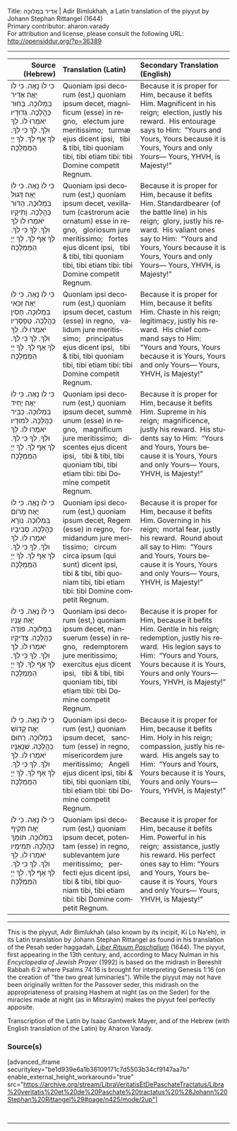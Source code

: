 <html>
<head></head>
<body>
Title: אַדִּיר בִּמְלוּכָה | Adir Bimlukhah, a Latin translation of the piyyut by Johann Stephan Rittangel (1644)<br />
Primary contributor: aharon.varady<br />
For attribution and license, please consult the following URL: <a href="http://opensiddur.org/?p=36389">http://opensiddur.org/?p=36389</a>
<p />
<hr />

<table style="width: 100%;margin-left: auto;margin-right: auto;" class="draggable">
<thead><tr><th id="x" style="text-align: right;">Source (Hebrew)</th><th style="text-align: left;">Translation (Latin)</th><th style="text-align: left;">Secondary Translation (English)</th></tr></thead>
<tbody>
<tr><td style="vertical-align:top;">
<div class="liturgy" lang="he">
כִּי לוֹ נָאֶה.
כִּי לוֹ יָאֶה׃
<span class="acrostic">אַ</span>דִּיר בִּמְלוּכָה.
<span class="acrostic">בָּ</span>חוּר כַּהֲלָכָה.
<span class="acrostic">גְּ</span>דוּדָיו יֹאמְרוּ לוֹ.
לְךָ וּלְךָ.
לְךָ כִּי לְךָ.
לְךָ אַף לְךָ.
לְךָ יְיָ הַמַּמְלָכָה׃
</span></div></td>
 
<td style="vertical-align:top;">
<div class="latin" lang="la">
Quoniam ipsi decorum (est,) 
quoniam ipsum decet, 
magnificum (esse) in regno, <span class="acrostic">&nbsp;</span>
electum jure meritissimo; <span class="acrostic">&nbsp;</span>
turmæ ejus dicent ipsi, <span class="acrostic">&nbsp;</span>
tibi & tibi, 
tibi quoniam tibi, 
tibi etiam tibi: 
tibi Domine competit Regnum.
</span></div></td>

<td style="vertical-align:top;">
<div class="english" lang="en">
Because it is proper for Him,
because it befits Him.
Magnificent in his reign;<span class="acrostic">&nbsp;</span>
election, justly his reward.<span class="acrostic">&nbsp;</span>
His entourage says to Him:<span class="acrostic">&nbsp;</span>
“Yours and Yours,
Yours because it is Yours,
Yours and only Yours—
Yours, YHVH, is Majesty!”
</div></td></tr>


<tr><td style="vertical-align:top;">
<div class="liturgy" lang="he">
כִּי לוֹ נָאֶה.
כִּי לוֹ יָאֶה׃
<span class="acrostic">דַּ</span>גוּל בִּמְלוּכָה.
<span class="acrostic">הָ</span>דוּר כַּהֲלָכָה.
<span class="acrostic">וָ</span>תִיקָיו יֹאמְרוּ לוֹ
לְךָ וּלְךָ.
לְךָ כִּי לְךָ.
לְךָ אַף לְךָ.
לְךָ יְיָ הַמַּמְלָכָה׃
</span></div></td>
 
<td style="vertical-align:top;">
<div class="latin" lang="la">
Quoniam ipsi decorum (est,) 
quoniam ipsum decet, 
vexillatum (castrorum acie ornatum) esse in regno, <span class="acrostic">&nbsp;</span>
gloriosum jure meritissimo; <span class="acrostic">&nbsp;</span>
fortes ejus dicent ipsi, <span class="acrostic">&nbsp;</span>
tibi & tibi, 
tibi quoniam tibi, 
tibi etiam tibi: 
tibi Domine competit Regnum.
</span></div></td>

<td style="vertical-align:top;">
<div class="english" lang="en">
Because it is proper for Him,
because it befits Him.
Standardbearer (of the battle line) in his reign;<span class="acrostic">&nbsp;</span>
glory, justly his reward.<span class="acrostic">&nbsp;</span>
His valiant ones say to Him:<span class="acrostic">&nbsp;</span>
“Yours and Yours,
Yours because it is Yours,
Yours and only Yours—
Yours, YHVH, is Majesty!”
</div></td></tr>


<tr><td style="vertical-align:top;">
<div class="liturgy" lang="he">
כִּי לוֹ נָאֶה.
כִּי לוֹ יָאֶה׃
<span class="acrostic">זַ</span>כַּאי בִּמְלוּכָה.
<span class="acrostic">חָ</span>סִין כַּהֲלָכָה.
<span class="acrostic">טַ</span>פְסְרָיו יֹאמְרוּ לוֹ.
לְךָ וּלְךָ.
לְךָ כִּי לְךָ.
לְךָ אַף לְךָ.
לְךָ יְיָ הַמַּמְלָכָה׃
</span></div></td>
 
<td style="vertical-align:top;">
<div class="latin" lang="la">
Quoniam ipsi decorum (est,) 
quoniam ipsum decet, 
castum (esse) in regno, <span class="acrostic">&nbsp;</span>
validum jure meritissimo; <span class="acrostic">&nbsp;</span>
principatus ejus dicent ipsi, <span class="acrostic">&nbsp;</span>
tibi & tibi, 
tibi quoniam tibi, 
tibi etiam tibi: 
tibi Domine competit Regnum.
</span></div></td>

<td style="vertical-align:top;">
<div class="english" lang="en">
Because it is proper for Him,
because it befits Him.
Chaste in his reign;<span class="acrostic">&nbsp;</span>
legitimacy, justly his reward.<span class="acrostic">&nbsp;</span>
His chief command says to Him:<span class="acrostic">&nbsp;</span>
“Yours and Yours,
Yours because it is Yours,
Yours and only Yours—
Yours, YHVH, is Majesty!”
</div></td></tr>


<tr><td style="vertical-align:top;">
<div class="liturgy" lang="he">
כִּי לוֹ נָאֶה.
כִּי לוֹ יָאֶה׃
<span class="acrostic">יָ</span>חִיד בִּמְלוּכָה.
<span class="acrostic">כַּ</span>בִּיר כַּהֲלָכָה.
<span class="acrostic">לִ</span>מּוּדָיו יֹאמְרוּ לוֹ.
לְךָ וּלְךָ.
לְךָ כִּי לְךָ.
לְךָ אַף לְךָ.
לְךָ יְיָ הַמַּמְלָכָה׃
</span></div></td>
 
<td style="vertical-align:top;">
<div class="latin" lang="la">
Quoniam ipsi decorum (est,) 
quoniam ipsum decet, 
summè unum (esse) in regno, <span class="acrostic">&nbsp;</span>
magnificum jure meritissimo; <span class="acrostic">&nbsp;</span>
discentes ejus dicent ipsi, <span class="acrostic">&nbsp;</span>
tibi & tibi, 
tibi quoniam tibi, 
tibi etiam tibi: 
tibi Domine competit Regnum.
</span></div></td>

<td style="vertical-align:top;">
<div class="english" lang="en">
Because it is proper for Him,
because it befits Him.
Supreme in his reign;<span class="acrostic">&nbsp;</span>
magnificence, justly his reward.<span class="acrostic">&nbsp;</span>
His students say to Him:<span class="acrostic">&nbsp;</span>
“Yours and Yours,
Yours because it is Yours,
Yours and only Yours—
Yours, YHVH, is Majesty!”
</div></td></tr>


<tr><td style="vertical-align:top;">
<div class="liturgy" lang="he">
כִּי לוֹ נָאֶה.
כִּי לוֹ יָאֶה׃
<span class="acrostic">מָ</span>רוֹם בִּמְלוּכָה.
<span class="acrostic">נ</span>וֹרָא כַּהֲלָכָה.
<span class="acrostic">סְ</span>בִיבָיו יֹאמְרוּ לוֹ.
לְךָ וּלְךָ.
לְךָ כִּי לְךָ.
לְךָ אַף לְךָ.
לְךָ יְיָ הַמַּמְלָכָה׃
</span></div></td>
 
<td style="vertical-align:top;">
<div class="latin" lang="la">
Quoniam ipsi decorum (est,) 
quoniam ipsum decet, 
Regem (esse) in regno, <span class="acrostic">&nbsp;</span>
formidandum jure meritissimo; <span class="acrostic">&nbsp;</span>
circum circa ipsum (qui sunt) dicent ipsi, <span class="acrostic">&nbsp;</span>
tibi & tibi, 
tibi quoniam tibi, 
tibi etiam tibi: 
tibi Domine competit Regnum.
</span></div></td>

<td style="vertical-align:top;">
<div class="english" lang="en">
Because it is proper for Him,
because it befits Him.
Governing in his reign;<span class="acrostic">&nbsp;</span>
mortal fear, justly his reward.<span class="acrostic">&nbsp;</span>
Round about all say to Him:<span class="acrostic">&nbsp;</span>
“Yours and Yours,
Yours because it is Yours,
Yours and only Yours—
Yours, YHVH, is Majesty!”
</div></td></tr>


<tr><td style="vertical-align:top;">
<div class="liturgy" lang="he">
כִּי לוֹ נָאֶה.
כִּי לוֹ יָאֶה׃
<span class="acrostic">עָ</span>נָיו בִּמְלוּכָה.
<span class="acrostic">פּ</span>וֹדֶה כַּהֲלָכָה.
<span class="acrostic">צַ</span>דִּיקָיו יֹאמְרוּ לוֹ.
לְךָ וּלְךָ.
לְךָ כִּי לְךָ.
לְךָ אַף לְךָ.
לְךָ יְיָ הַמַּמְלָכָה׃
</span></div></td>
 
<td style="vertical-align:top;">
<div class="latin" lang="la">
Quoniam ipsi decorum (est,) 
quoniam ipsum decet, 
mansuerum (esse) in regno, <span class="acrostic">&nbsp;</span>
redemptorem jure meritissimo; <span class="acrostic">&nbsp;</span>
exercitus ejus dicent ipsi, <span class="acrostic">&nbsp;</span>
tibi & tibi, 
tibi quoniam tibi, 
tibi etiam tibi: 
tibi Domine competit Regnum.
</span></div></td>

<td style="vertical-align:top;">
<div class="english" lang="en">
Because it is proper for Him,
because it befits Him.
Gentle in his reign;<span class="acrostic">&nbsp;</span>
redemption, justly his reward.<span class="acrostic">&nbsp;</span>
His legion says to Him:<span class="acrostic">&nbsp;</span>
“Yours and Yours,
Yours because it is Yours,
Yours and only Yours—
Yours, YHVH, is Majesty!”
</div></td></tr>


<tr><td style="vertical-align:top;">
<div class="liturgy" lang="he">
כִּי לוֹ נָאֶה.
כִּי לוֹ יָאֶה׃
<span class="acrostic">קָ</span>דוֹשׁ בִּמְלוּכָה.
<span class="acrostic">רַ</span>חוּם כַּהֲלָכָה.
<span class="acrostic">שִׁ</span>נְאַנָּיו יֹאמְרוּ לוֹ.
לְךָ וּלְךָ.
לְךָ כִּי לְךָ.
לְךָ אַף לְךָ.
לְךָ יְיָ הַמַּמְלָכָה׃
</span></div></td>
 
<td style="vertical-align:top;">
<div class="latin" lang="la">
Quoniam ipsi decorum (est,) 
quoniam ipsum decet, <span class="acrostic">&nbsp;</span>
sanctum (esse) in regno, <span class="acrostic">&nbsp;</span>
misericordem jure meritissimo; <span class="acrostic">&nbsp;</span>
Angeli ejus dicent ipsi, 
tibi & tibi, 
tibi quoniam tibi, 
tibi etiam tibi: 
tibi Domine competit Regnum.
</span></div></td>

<td style="vertical-align:top;">
<div class="english" lang="en">
Because it is proper for Him,
because it befits Him.
Holy in his reign;<span class="acrostic">&nbsp;</span>
compassion, justly his reward.<span class="acrostic">&nbsp;</span>
His angels say to Him:<span class="acrostic">&nbsp;</span>
“Yours and Yours,
Yours because it is Yours,
Yours and only Yours—
Yours, YHVH, is Majesty!”
</div></td></tr>


<tr><td style="vertical-align:top;">
<div class="liturgy" lang="he">
כִּי לוֹ נָאֶה.
כִּי לוֹ יָאֶה׃
<span class="acrostic">תַּ</span>קִיף בִּמְלוּכָה.
תּוֹמֵךְ כַּהֲלָכָה.
תְּמִימָיו יֹאמְרוּ לוֹ.
לְךָ וּלְךָ.
לְךָ כִּי לְךָ.
לְךָ אַף לְךָ.
לְךָ יְיָ הַמַּמְלָכָה׃
</span></div></td>
 
<td style="vertical-align:top;">
<div class="latin" lang="la">
Quoniam ipsi decorum (est,) 
quoniam ipsum decet, 
potentam (esse) in regno, 
sublevantem jure meritissimo; <span class="acrostic">&nbsp;</span>
perfecti ejus dicent ipsi, 
tibi & tibi, 
tibi quoniam tibi, 
tibi etiam tibi: 
tibi Domine competit Regnum.
</span></div></td>

<td style="vertical-align:top;">
<div class="english" lang="en">
Because it is proper for Him,
because it befits Him.
Powerful in his reign;<span class="acrostic">&nbsp;</span>
assistance, justly his reward.
His perfect ones say to Him:
“Yours and Yours,
Yours because it is Yours,
Yours and only Yours—
Yours, YHVH, is Majesty!”
</div></td></tr>
</tbody></table>

<hr />

This is the piyyut, Adir Bimlukhah (also known by its incipit, Ki Lo Na'eh), in its Latin translation by Johann Stephan Rittangel as found in his translation of the Pesaḥ seder haggadah, <em><a href="/?p=19649">Liber Rituum Paschalium</a></em> (1644). The piyyut, first appearing in the 13th century, and, according to Macy Nulman in his <em>Encyclopedia of Jewish Prayer</em> (1992) is based on the midrash in Bereshit Rabbah 6:2 where Psalms 74:16 is brought for interpreting Genesis 1:16 (on the creation of "the two great luminaries"). While the piyyut may not have been originally written for the Passover seder, this midrash on the appropriateness of praising Hashem at night (as on the Seder) for the miracles made at night (as in Mitsrayim) makes the piyyut feel perfectly apposite. 

Transcription of the Latin by Isaac Gantwerk Mayer, and of the Hebrew (with English translation of the Latin) by Aharon Varady.


<h3>Source(s)</h3>

[advanced_iframe securitykey="be1d939e6a1b36109171c7d5503b34cf9147aa7b" enable_external_height_workaround="true" src="https://archive.org/stream/LibraVeritatisEtDePaschateTractatus/Libra%20veritatis%20et%20de%20Paschate%20tractatus%20%28Johann%20Stephan%20Rittangel%29#page/n425/mode/2up"]

&nbsp;

<hr />

&nbsp;
</body>
</html>